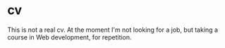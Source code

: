 # cv
This is not a real cv. At the moment I'm not looking for a job, but taking a course in Web development, for repetition.
